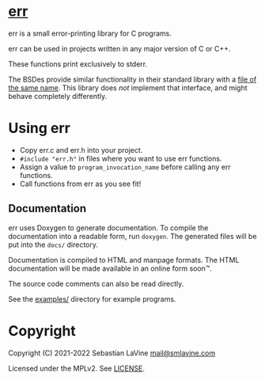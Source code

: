 # [err](https://sr.ht/~smlavine/err)

err is a small error-printing library for C programs.

err can be used in projects written in any major version of C or C++.

These functions print exclusively to stderr.

The BSDes provide similar functionality in their standard library with a
[file of the same name][freebsd-err.h]. This library does *not*
implement that interface, and might behave completely differently.

[freebsd-err.h]: https://www.freebsd.org/cgi/man.cgi?query=err

# Using err

- Copy err.c and err.h into your project.
- `#include "err.h"` in files where you want to use err functions.
- Assign a value to `program_invocation_name` before calling any err functions.
- Call functions from err as you see fit!

## Documentation

err uses Doxygen to generate documentation. To compile the documentation
into a readable form, run `doxygen`. The generated files will be put
into the `docs/` directory.

Documentation is compiled to HTML and manpage formats.
The HTML documentation will be made available in an online form soon™.

The source code comments can also be read directly.

See the [examples/][examples] directory for example programs.

[examples]: https://git.sr.ht/~smlavine/err/tree/master/item/examples/

# Copyright

Copyright (C) 2021-2022 Sebastian LaVine <mail@smlavine.com>

Licensed under the MPLv2. See [LICENSE][license].

[license]: https://git.sr.ht/~smlavine/err/tree/master/item/LICENSE

